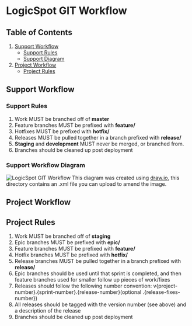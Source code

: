 # LogicSpot GIT Workflow

## Table of Contents

 1. [Support Workflow](#support-workflow)
    - [Support Rules](#support-rules)
    - [Support Diagram](#support-workflow-diagram)
 1. [Project Workflow](#project-workflow)
    - [Project Rules](#project-rules)
    
## Support Workflow

### Support Rules

 1. Work MUST be branched off of **master**
 1. Feature branches MUST be prefixed with **feature/**
 1. Hotfixes MUST be prefixed with **hotfix/**
 1. Releases MUST be pulled together in a branch prefixed with **release/**
 1. **Staging** and **development** MUST never be merged, or branched from.
 1. Branches should be cleaned up post deployment

### Support Workflow Diagram

![LogicSpot GIT Workflow](https://raw.githubusercontent.com/LogicSpot/LogicSpot-Guidelines/master/git/gitflow.png)
This diagram was created using [draw.io](https://www.draw.io/), this directory contains an .xml file you can upload to amend the image.

## Project Workflow

## Project Rules

 1. Work MUST be branched off of **staging**
 1. Epic branches MUST be prefixed with **epic/**
 1. Feature branches MUST be prefixed with **feature/**
 1. Hotfix branches MUST be prefixed with **hotfix/**
 1. Release branches MUST be pulled together in a branch prefixed with **release/**
 1. Epic branches should be used until that sprint is completed, and then feature branches used for smaller follow up pieces of work/fixes
 1. Releases should follow the following number convention: v{project-number}.{sprint-number}.{release-number}(optional .{release-fixes-number})
 1. All releases should be tagged with the version number (see above) and a description of the release
 1. Branches should be cleaned up post deployment